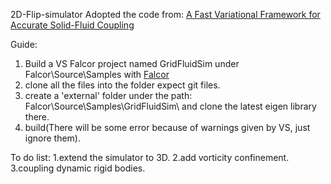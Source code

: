 2D-Flip-simulator
Adopted the code from: [A Fast Variational Framework for Accurate Solid-Fluid Coupling](http://www.cs.ubc.ca/labs/imager/tr/2007/Batty_VariationalFluids/)

Guide:
1. Build a VS Falcor project named GridFluidSim under Falcor\Source\Samples with [Falcor](https://github.com/NVIDIAGameWorks/Falcor)
2. clone all the files into the folder expect git files.
3. create a 'external' folder under the path: Falcor\Source\Samples\GridFluidSim\ and clone the latest eigen library there.
4. build(There will be some error because of warnings given by VS, just ignore them).

To do list: 1.extend the simulator to 3D.
            2.add vorticity confinement.
            3.coupling dynamic rigid bodies.